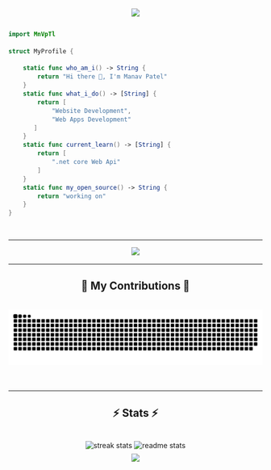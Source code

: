 <h1 align="center">
    <img src="https://readme-typing-svg.herokuapp.com/?font=Righteous&size=35&center=true&vCenter=true&width=500&height=70&duration=4000&lines=Hey+There!+👋;+I'm+Manav+Patel!;" />
</h1>

```Swift
import MnVpTl

struct MyProfile {
    
    static func who_am_i() -> String {
        return "Hi there 👋, I'm Manav Patel"
    }
    static func what_i_do() -> [String] {
        return [
            "Website Development",
            "Web Apps Development"
       ]
    }
    static func current_learn() -> [String] {
        return [
            ".net core Web Api"
        ]
    }
    static func my_open_source() -> String {
        return "working on"
    }  
}

```
<br>
<hr/>
<p align="center"> <img src="https://github.com/CrazyChickenDev/CrazyChickenDev/blob/master/assets/source.gif" /> </p>
<div align="center">
  <hr/>
  <h2>🐍 My Contributions 🐍</h2>
  <br>
  <img alt="snake eating my contributions" src="https://raw.githubusercontent.com/salesp07/salesp07/output/github-contribution-grid-snake.svg" />
  <br/><br/><br/>
</div>

<hr/>
<h2 align="center">⚡ Stats ⚡</h2>
<br>
<div align=center>
  <img width=390 height=162.84 src="https://github-readme-stats.vercel.app/api?username=manavpatel1730&theme=algolia&show_icons=true&rank_icon=github&border_radius=20&count_private=true" alt="streak stats"/>
<img width=390 height=162.84 src="https://github-readme-streak-stats.herokuapp.com/?user=manavpatel1730&theme=algolia&border_radius=20" alt="readme stats"/>
  <br/>
   <img align="center" style="margin:0.5rem" src="https://github-readme-stats.vercel.app/api/top-langs/?username=manavpatel1730&show_icons=true&rank_icon=github&border_radius=20&title_color=00AEFF&text_color=c9cacc&icon_color=4AB197&bg_color=050F2C"/>
</div>
